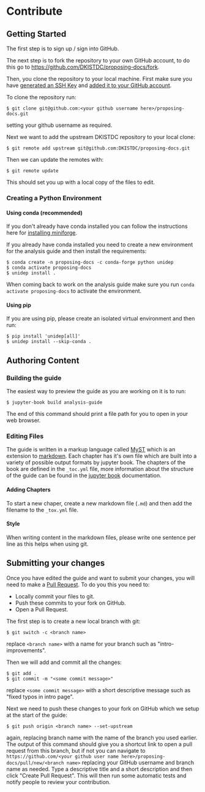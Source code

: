 # Contribute

## Getting Started

The first step is to sign up / sign into GitHub.

The next step is to fork the repository to your own GitHub account, to do this go to https://github.com/DKISTDC/proposing-docs/fork.

Then, you clone the repository to your local machine. First make sure you have [generated an SSH Key](https://docs.github.com/en/authentication/connecting-to-github-with-ssh/generating-a-new-ssh-key-and-adding-it-to-the-ssh-agent) and [added it to your GitHub account](https://docs.github.com/en/authentication/connecting-to-github-with-ssh/adding-a-new-ssh-key-to-your-github-account).

To clone the repository run:

```console
$ git clone git@github.com:<your github username here>/proposing-docs.git
```

setting your github username as required.

Next we want to add the upstream DKISTDC repository to your local clone:

```console
$ git remote add upstream git@github.com:DKISTDC/proposing-docs.git
```

Then we can update the remotes with:

```console
$ git remote update
```

This should set you up with a local copy of the files to edit.

### Creating a Python Environment

#### Using conda (recommended)

If you don't already have conda installed you can follow the instructions here for [installing miniforge](https://docs.dkist.nso.edu/projects/python-tools/en/stable/installation.html#installing-miniforge).

If you already have conda installed you need to create a new environment for the analysis guide and then install the requirements:

```console
$ conda create -n proposing-docs -c conda-forge python unidep
$ conda activate proposing-docs
$ unidep install .
```

When coming back to work on the analysis guide make sure you run `conda activate proposing-docs` to activate the environment.


#### Using pip

If you are using pip, please create an isolated virtual environment and then run:

```console
$ pip install 'unidep[all]'
$ unidep install --skip-conda .
```

## Authoring Content

### Building the guide

The easiest way to preview the guide as you are working on it is to run:

```console
$ jupyter-book build analysis-guide
```

The end of this command should print a file path for you to open in your web browser.

### Editing Files

The guide is written in a markup language called [MyST](https://mystmd.org) which is an extension to [markdown](https://www.markdownguide.org/).
Each chapter has it's own file which are built into a variety of possible output formats by jupyter book.
The chapters of the book are defined in the `_toc.yml` file, more information about the structure of the guide can be found in the [jupyter book](https://jupyterbook.org/en/stable/basics/organize.html) documentation.

#### Adding Chapters

To start a new chaper, create a new markdown file (`.md`) and then add the filename to the `_tox.yml` file.

#### Style

When writing content in the markdown files, please write one sentence per line as this helps when using git.


## Submitting your changes

Once you have edited the guide and want to submit your changes, you will need to make a [Pull Request](https://docs.github.com/en/pull-requests/collaborating-with-pull-requests/proposing-changes-to-your-work-with-pull-requests/creating-a-pull-request-from-a-fork).
To do you this you need to:

* Locally commit your files to git.
* Push these commits to your fork on GitHub.
* Open a Pull Request.

The first step is to create a new local branch with git:

```console
$ git switch -c <branch name>
```

replace `<branch name>` with a name for your branch such as "intro-improvements".

Then we will add and commit all the changes:

```console
$ git add .
$ git commit -m "<some commit message>"
```

replace `<some commit message>` with a short descriptive message such as "fixed typos in intro page".

Next we need to push these changes to your fork on GitHub which we setup at the start of the guide:

```console
$ git push origin <branch name> --set-upstream
```

again, replacing branch name with the name of the branch you used earlier.
The output of this command should give you a shortcut link to open a pull request from this branch, but if not you can navigate to `https://github.com/<your github user name here>/proposing-docs/pull/new/<branch name>` replacing your GitHub username and branch name as needed.
Type a descriptive title and a short description and then click "Create Pull Request".
This will then run some automatic tests and notify people to review your contribution.
